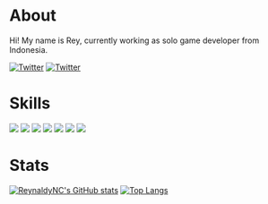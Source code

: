 # About
Hi! My name is Rey, currently working as solo game developer from Indonesia.


[![Twitter](https://img.shields.io/twitter/url?label=Twitter&style=social&url=https%3A%2F%2Ftwitter.com%2FReyGameDev)](https://twitter.com/intent/tweet?text=Wow:&url=https%3A%2F%2Fgithub.com%2FReynaldyNC%2FReynaldyNC)
[![Twitter](https://img.shields.io/twitter/url?label=Itch.io&logo=itch.io&style=social&url=https%3A%2F%2Freygamedev.itch.io%2F)](https://reygamedev.itch.io/)

# Skills
![](https://img.shields.io/badge/Code-Java-informational?style=flat&logo=java&logoColor=white&color=c96800)
![](https://img.shields.io/badge/Code-C-informational?style=flat&logo=c&logoColor=white&color=0059ff)
![](https://img.shields.io/badge/Code-Csharp-informational?style=flat&logo=csharp&logoColor=white&color=673AB7)
![](https://img.shields.io/badge/Code-Python-informational?style=flat&logo=python&logoColor=white&color=1976D2)
![](https://img.shields.io/badge/Code-HTML-informational?style=flat&logo=html5&logoColor=white&color=FF9800)
![](https://img.shields.io/badge/Code-CSS-informational?style=flat&logo=css3&logoColor=white&color=1565C0)
![](https://img.shields.io/badge/Code-JavaScript-informational?style=flat&logo=javascript&logoColor=white&color=EEFF41)

# Stats
[![ReynaldyNC's GitHub stats](https://github-readme-stats.vercel.app/api?username=ReynaldyNC&count_private=true&show_icons=true&theme=dark)](https://github.com/anuraghazra/github-readme-stats)
[![Top Langs](https://github-readme-stats.vercel.app/api/top-langs/?username=ReynaldyNC&layout=compact&hide=TeX,powershell&theme=dark)](https://github.com/anuraghazra/github-readme-stats)
